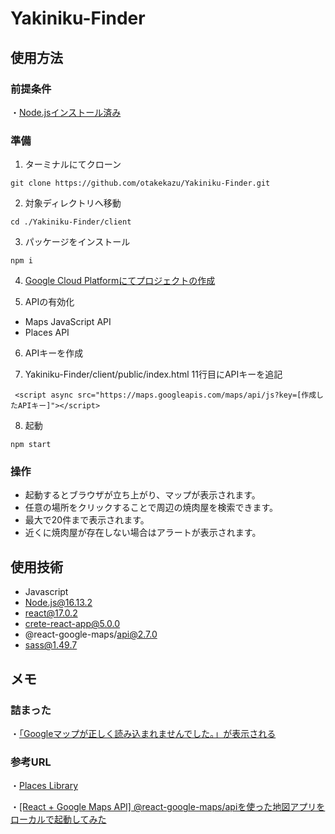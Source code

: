 # Yakiniku-Finder

## 使用方法
### 前提条件
・[Node.jsインストール済み](https://nodejs.org/ja/download/)

### 準備

1. ターミナルにてクローン
```
git clone https://github.com/otakekazu/Yakiniku-Finder.git
```

2. 対象ディレクトリへ移動
```
cd ./Yakiniku-Finder/client
```

3. パッケージをインストール
```
npm i
```

4. [Google Cloud Platformにてプロジェクトの作成](https://console.cloud.google.com/home/dashboard?project=yakiniku-finder&hl=ja)


5. APIの有効化
- Maps JavaScript API
- Places API


6. APIキーを作成


7. Yakiniku-Finder/client/public/index.html 11行目にAPIキーを追記
```
 <script async src="https://maps.googleapis.com/maps/api/js?key=[作成したAPIキー]"></script>
```

8. 起動
```
npm start
```

### 操作
- 起動するとブラウザが立ち上がり、マップが表示されます。
- 任意の場所をクリックすることで周辺の焼肉屋を検索できます。
- 最大で20件まで表示されます。
- 近くに焼肉屋が存在しない場合はアラートが表示されます。

## 使用技術
- Javascript
- Node.js@16.13.2
- react@17.0.2
- crete-react-app@5.0.0
- @react-google-maps/api@2.7.0
- sass@1.49.7

## メモ
### 詰まった
・[「Googleマップが正しく読み込まれませんでした。」が表示される](http://toa.in.net/googlemap/)


### 参考URL
・[Places Library](https://developers.google.com/maps/documentation/javascript/places)


・[[React + Google Maps API] @react-google-maps/apiを使った地図アプリをローカルで起動してみた](https://dev.classmethod.jp/articles/launching-a-map-app-using-react-google-maps-api-locally/)
